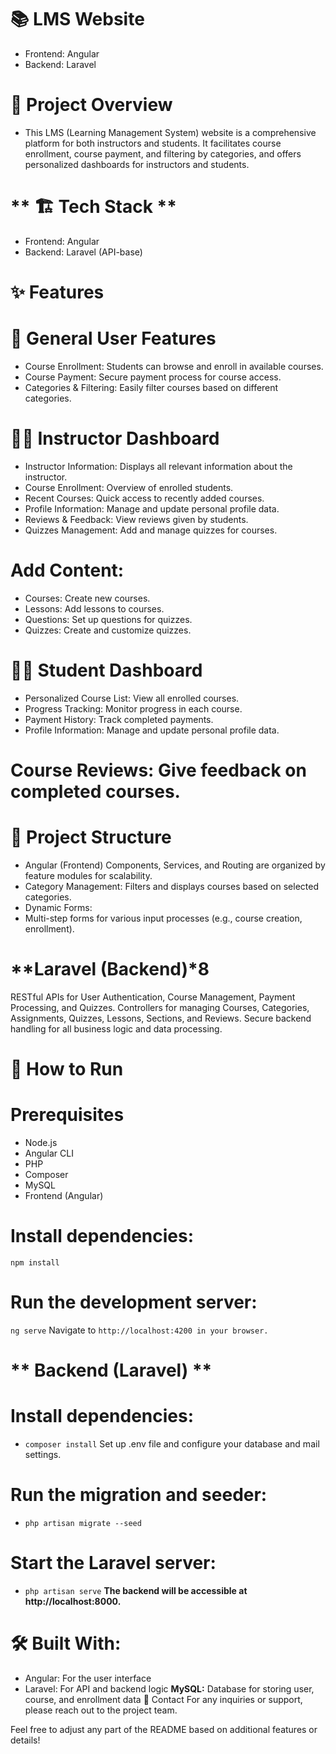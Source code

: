  # **📚 LMS Website**
  - Frontend: Angular
  - Backend: Laravel

# **🎯 Project Overview**
   - This LMS (Learning Management System) website is a comprehensive platform for both instructors and students. It facilitates course enrollment, course payment, and filtering by categories, and offers personalized dashboards for instructors and students.

#  ** 🏗️ Tech Stack **
  - Frontend: Angular
  - Backend: Laravel (API-base)
# **✨ Features**
# **🌟 General User Features**
   - Course Enrollment: Students can browse and enroll in available courses.
   - Course Payment: Secure payment process for course access.
   - Categories & Filtering: Easily filter courses based on different categories.
# **🧑‍🏫 Instructor Dashboard**
  - Instructor Information: Displays all relevant information about the instructor.
  - Course Enrollment: Overview of enrolled students.
  - Recent Courses: Quick access to recently added courses.
  - Profile Information: Manage and update personal profile data.
  - Reviews & Feedback: View reviews given by students.
  - Quizzes Management: Add and manage quizzes for courses.
# **Add Content:**
   - Courses: Create new courses.
   - Lessons: Add lessons to courses.
   - Questions: Set up questions for quizzes.
   - Quizzes: Create and customize quizzes.
# **🧑‍🎓 Student Dashboard**
   - Personalized Course List: View all enrolled courses.
   - Progress Tracking: Monitor progress in each course.
   - Payment History: Track completed payments.
   - Profile Information: Manage and update personal profile data.
# **Course Reviews: Give feedback on completed courses.**
# 📂 Project Structure
   - Angular (Frontend)
    Components, Services, and Routing are organized by feature modules for scalability.  
   - Category Management:
       Filters and displays courses based on selected categories.
  - Dynamic Forms:
  - Multi-step forms for various input processes (e.g., course creation, enrollment).
    
# **Laravel (Backend)*8
RESTful APIs for User Authentication, Course Management, Payment Processing, and Quizzes.
Controllers for managing Courses, Categories, Assignments, Quizzes, Lessons, Sections, and Reviews.
Secure backend handling for all business logic and data processing.
# **🚀 How to Run**
# **Prerequisites**
  - Node.js
  - Angular CLI
  - PHP
  - Composer
  - MySQL
  - Frontend (Angular)
# **Install dependencies:**
`
npm install `
# **Run the development server:**

`ng serve`
Navigate to `http://localhost:4200 in your browser.`
# ** Backend (Laravel) **
# **Install dependencies:**

 - `composer install`
Set up .env file and configure your database and mail settings.
# **Run the migration and seeder:**

 - `php artisan migrate --seed`
# **Start the Laravel server:**
  - `php artisan serve`
**The backend will be accessible at http://localhost:8000.**
# **🛠️ Built With**:
  - Angular: For the user interface
  - Laravel: For API and backend logic
**MySQL:** Database for storing user, course, and enrollment data
📧 Contact
For any inquiries or support, please reach out to the project team.

Feel free to adjust any part of the README based on additional features or details!

